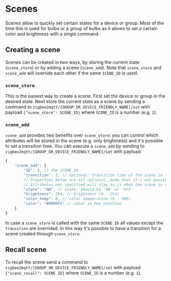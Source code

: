 ---
---
# Scenes
Scenes allow to quickly set certain states for a device or group.
Most of the time this is used for bulbs or a group of bulbs as it allows to set a certain color and brightness with a single command.

## Creating a scene
Scenes can be created in two ways, by storing the current state (`scene_store`) or by adding a scene (`scene_add`). Note that `scene_store` and `scene_add` will override each other if the same `SCENE_ID` is used.

### `scene_store`
This is the easiest way to create a scene. First set the device or group in the desired state. Next store the current state as a scene by sending a command to `zigbee2mqtt/[GROUP_OR_DEVICE_FRIENDLY_NAME]/set` with payload `{"scene_store": SCENE_ID}` where `SCENE_ID` is a number (e.g. `1`).

### `scene_add`
`scene_add` provides two benefits over `scene_store`: you can control which attributes will be stored in the scene (e.g. only brightness) and it's possible to set a transition time. You can execute a `scene_add` by sending to `zigbee2mqtt/[GROUP_OR_DEVICE_FRIENDLY_NAME]/set` with payload:

```js
{
    "scene_add": {
        "ID": 3, // the SCENE_ID
        "transition": 3, // optional: transition time of the scene in seconds (default = 0 seconds)
        // Properties below are all optional, note that it's not possible to use both 'color_temp' and 'color'
        // Attributes not specified will stay as-is when the scene is recalled.
        "state": "ON", // state, should be 'ON' or 'OFF'
        "brightness": 254, // brightness (0 - 254)
        "color_temp": 0, // color temperature (0 - 500)
        "color": "#0000FF" // color in hex notation
    }
}
```

In case a `scene_store` is called with the same `SCENE_ID` all values except the `transition` are overrided. In this way it's possible to have a transition for a scene created through `scene_store`.

## Recall scene
To recall the scene send a command to `zigbee2mqtt/[GROUP_OR_DEVICE_FRIENDLY_NAME]/set` with payload `{"scene_recall": SCENE_ID}` where `SCENE_ID` is a number (e.g. `1`).
